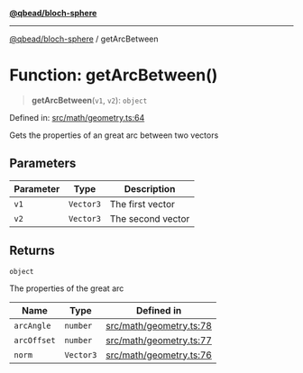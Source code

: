 [**@qbead/bloch-sphere**](../index.md)

***

[@qbead/bloch-sphere](../index.md) / getArcBetween

# Function: getArcBetween()

> **getArcBetween**(`v1`, `v2`): `object`

Defined in: [src/math/geometry.ts:64](https://github.com/qbead/bloch-sphere/blob/7e0f69cf2dad7ff45291f70228526b02e73614bb/src/math/geometry.ts#L64)

Gets the properties of an great arc between two vectors

## Parameters

| Parameter | Type | Description |
| ------ | ------ | ------ |
| `v1` | `Vector3` | The first vector |
| `v2` | `Vector3` | The second vector |

## Returns

`object`

The properties of the great arc

| Name | Type | Defined in |
| ------ | ------ | ------ |
| `arcAngle` | `number` | [src/math/geometry.ts:78](https://github.com/qbead/bloch-sphere/blob/7e0f69cf2dad7ff45291f70228526b02e73614bb/src/math/geometry.ts#L78) |
| `arcOffset` | `number` | [src/math/geometry.ts:77](https://github.com/qbead/bloch-sphere/blob/7e0f69cf2dad7ff45291f70228526b02e73614bb/src/math/geometry.ts#L77) |
| `norm` | `Vector3` | [src/math/geometry.ts:76](https://github.com/qbead/bloch-sphere/blob/7e0f69cf2dad7ff45291f70228526b02e73614bb/src/math/geometry.ts#L76) |
